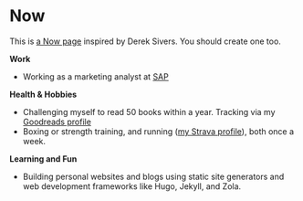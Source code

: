 # Now

This is [a Now page](http://nownownow.com/about) inspired by Derek Sivers. You should create one too.

**Work**

- Working as a marketing analyst at [SAP](https://www.sap.com/)

**Health & Hobbies**

- Challenging myself to read 50 books within a year. Tracking via my [Goodreads profile](https://www.goodreads.com/user/show/126435360-volodymyr-vasylyna)
- Boxing or strength training, and running ([my Strava profile](https://www.strava.com/athletes/110285148)), both once a week. 

**Learning and Fun**

- Building personal websites and blogs using static site generators and web development frameworks like Hugo, Jekyll, and Zola.